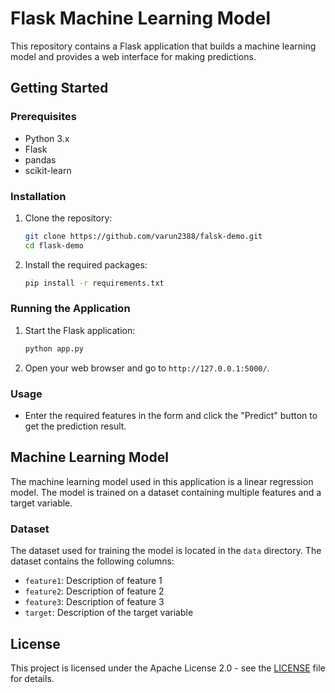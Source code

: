 # Flask Machine Learning Model

This repository contains a Flask application that builds a machine learning model and provides a web interface for making predictions.

## Getting Started

### Prerequisites

- Python 3.x
- Flask
- pandas
- scikit-learn

### Installation

1. Clone the repository:
   ```bash
   git clone https://github.com/varun2388/falsk-demo.git
   cd flask-demo
   ```

2. Install the required packages:
   ```bash
   pip install -r requirements.txt
   ```

### Running the Application

1. Start the Flask application:
   ```bash
   python app.py
   ```

2. Open your web browser and go to `http://127.0.0.1:5000/`.

### Usage

- Enter the required features in the form and click the "Predict" button to get the prediction result.

## Machine Learning Model

The machine learning model used in this application is a linear regression model. The model is trained on a dataset containing multiple features and a target variable.

### Dataset

The dataset used for training the model is located in the `data` directory. The dataset contains the following columns:

- `feature1`: Description of feature 1
- `feature2`: Description of feature 2
- `feature3`: Description of feature 3
- `target`: Description of the target variable

## License

This project is licensed under the Apache License 2.0 - see the [LICENSE](LICENSE) file for details.
